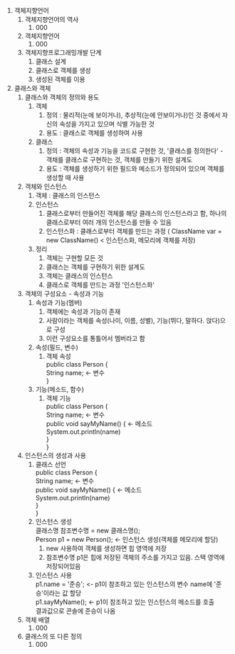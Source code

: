 1. 객체지향언어
	1. 객체지향언어의 역사
		1. 000
	2. 객체지향언어
		1. 000
	3. 객체지향프로그래밍개발 단계
		1. 클래스 설계
		2. 클래스로 객체를 생성
		3. 생성된 객체를 이용
2. 클래스와 객체
	1. 클래스와 객체의 정의와 용도
		1. 객체
			1. 정의 : 물리적(눈에 보이거나), 추상적(눈에 안보이거나)인 것 중에서 자신의 속성을 가지고 있으며 식별 가능한 것
			2. 용도 : 클래스로 객체를 생성하여 사용
		2. 클래스
			1. 정의 : 객체의 속성과 기능을 코드로 구현한 것, '클래스를 정의한다' - 객채를 클래스로 구현하는 것, 객체를 만들기 위한 설계도
			2. 용도 : 객체를 생성하기 위한 필드와 메소드가 정의되어 있으며 객체를 생성할 때 사용
	2. 객체와  인스턴스
		1. 객체 : 클래스의 인스턴스
		2. 인스턴스
			1. 클래스로부터 만들어진 객체를 해당 클래스의 인스턴스라고 함, 하나의 클래스로부터 여러 개의 인스턴스를 만들 수 있음
			2. 인스턴스화 : 클래스로부터 객체를 만드는 과정 ( ClassName var = new ClassName() < 인스턴스화, 메모리에 객체를 저장)
		3. 정리
			1. 객체는 구현할 모든 것  
			2. 클래스는 객체를 구현하기 위한 설계도
			3. 객체는 클래스의 인스턴스
			4. 클래스로 객체를 만드는 과정 '인스턴스화'
	3. 객체의 구성요소 - 속성과 기능
		1. 속성과 기능(멤버)
			1. 객체에는 속성과 기능이 존재
			2. 사람이라는 객체를 속성(나이, 이름, 성별), 기능(뛰다, 말하다. 앉다)으로 구성
			3. 이런 구성요소를 통틀어서 멤버라고 함
		2. 속성(필드, 변수)
			1. 객체 속성  
				public class Person {  
				    String name; <- 변수  
				}  
		3. 기능(메소드, 함수)
			1. 객체 기능  
				public class Person {  
				    String name; <- 변수  
				    public void sayMyName() { <- 메소드  
					    System.out.println(name)  
				    }  
				}  
	4. 인스턴스의 생성과 사용
		1. 클래스 선언  
			public class Person {  
			    String name; <- 변수  
			    public void sayMyName() { <- 메소드  
				    System.out.println(name)  
			    }  
			}  
		2. 인스턴스 생성  
			클래스명 참조변수명 = new 클래스명();  
			Person p1 = new Person(); <- 인스턴스 생성(객체를 메모리에 할당)  
			1. new 사용하여 객체를 생성하면 힙 영역에 저장
			2. 참조변수명 p1은 힙에 저장된 객체의 주소를 가지고 있음. 스택 영역에 저장되어있음
		3. 인스턴스 사용  
			p1.name = '준승'; <- p1이 참조하고 있는 인스턴스의 변수 name에 '준승'이라는 값 할당  
			p1.sayMyName(); <- p1이 참조하고 있는 인스턴스의 메소드를 호출  
			결과값으로 콘솔에 준승이 나옴  
	5. 객체 배열
		1. 000
	6. 클래스의 또 다른 정의
		1. 000
